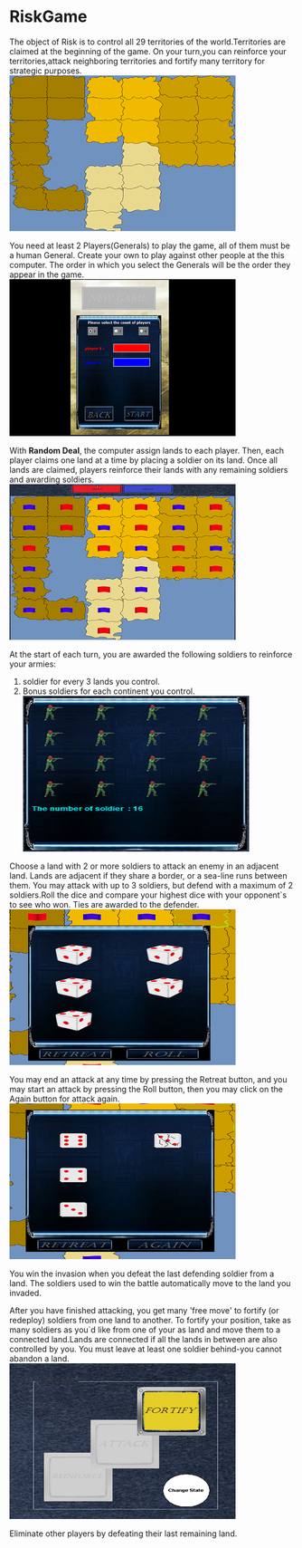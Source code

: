 # RiskGame

The object of Risk is to control all 29 territories of the world.Territories are claimed at the beginning of the game. On your turn,you can reinforce your territories,attack neighboring territories and fortify many territory for strategic purposes.
![map](resource/images/Rules/mapForRules.png)

You need at least 2 Players(Generals) to play the game, all of them must be a human General. Create your own to play against other people at the this computer. The order in which you select the Generals will be the order they appear in the game. 
![Start new game](resource/images/Rules/newGame.png)

With **Random Deal**, the computer assign lands to each player. Then, each player claims one land at a time by placing a soldier on its land. Once all lands are claimed, players reinforce their lands with any remaining soldiers and awarding soldiers.
![Random deal](resource/images/Rules/randomDeal.PNG)


At the start of each turn, you are awarded the following soldiers to reinforce your armies:
1. soldier for every 3 lands you control.
1. Bonus soldiers for each continent you control.
![Soldiers](resource/images/Rules/soldiers.png)

Choose a land with 2 or more soldiers to attack an enemy in an adjacent land. Lands are adjacent if they share a border, or a sea-line runs between them. You may attack with up to 3 soldiers, but defend with a maximum of 2 soldiers.Roll the dice and compare your highest dice with your opponent`s to see who won. Ties are awarded to the defender.
![Attack](resource\images\Rules\attack.PNG)

You may end an attack at any time by pressing the Retreat button, and you may start an attack by pressing the Roll button, then you may click on the Again button for attack again.
![Roll](resource\images\Rules\roll.PNG)

You win the invasion when you defeat the last defending soldier from a land. The soldiers used to win the battle automatically move to the land you invaded.

After you have finished attacking, you get many 'free move' to fortify (or redeploy) soldiers from one land to another. To fortify your position, take as many soldiers as you`d like from one of your as land and move them to a connected land.Lands are connected if all the lands in between are also controlled by you. You must leave at least one soldier behind-you cannot abandon a land.
![Fortify](resource\images\Rules\fortify.PNG)

Eliminate other players by defeating their last remaining land.

